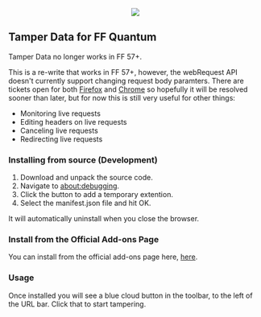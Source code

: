 

<p align="center">

<img src='https://i.imgur.com/qkJvAQO.png'>

## Tamper Data for FF Quantum

</p>

Tamper Data no longer works in FF 57+. 

This is a re-write that works in FF 57+, however, the webRequest API doesn't currently support changing request body paramters. There are tickets open for both [Firefox](https://bugzilla.mozilla.org/show_bug.cgi?id=1491087) and [Chrome](https://bugs.chromium.org/p/chromium/issues/detail?id=91191) so hopefully it will be resolved sooner than later, but for now this is still very useful for other things:

 - Monitoring live requests
 - Editing headers on live requests
 - Canceling live requests
 - Redirecting live requests

### Installing from source (Development)

 1) Download and unpack the source code.
 2) Navigate to [about:debugging](about:debugging).
 3) Click the button to add a temporary extention.
 4) Select the manifest.json file and hit OK.

It will automatically uninstall when you close the browser.

### Install from the Official Add-ons Page

You can install from the official add-ons page here, [here](https://addons.mozilla.org/en-US/firefox/addon/tamper-data-for-ff-quantum/).

### Usage

Once installed you will see a blue cloud button in the toolbar, to the left of the URL bar. Click that to start tampering.
